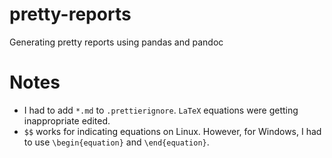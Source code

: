 # pretty-reports
Generating pretty reports using pandas and pandoc

# Notes

*  I had to add `*.md` to `.prettierignore`.  `LaTeX` equations were getting inappropriate edited.  
*  `$$` works for indicating equations on Linux.  However, for Windows, I had to use `\begin{equation}` and `\end{equation}`.  
